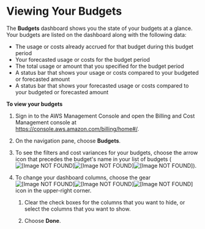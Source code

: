 # Viewing Your Budgets<a name="budgets-view"></a>

The **Budgets** dashboard shows you the state of your budgets at a glance\. Your budgets are listed on the dashboard along with the following data:
+ The usage or costs already accrued for that budget during this budget period
+ Your forecasted usage or costs for the budget period
+ The total usage or amount that you specified for the budget period
+ A status bar that shows your usage or costs compared to your budgeted or forecasted amount
+ A status bar that shows your forecasted usage or costs compared to your budgeted or forecasted amount

**To view your budgets**

1. Sign in to the AWS Management Console and open the Billing and Cost Management console at [https://console\.aws\.amazon\.com/billing/home\#/](https://console.aws.amazon.com/billing/home)\.

1. On the navigation pane, choose **Budgets**\.

1. To see the filters and cost variances for your budgets, choose the arrow icon that precedes the budget's name in your list of budgets \( ![\[Image NOT FOUND\]](http://docs.aws.amazon.com/awsaccountbilling/latest/aboutv2/)![\[Image NOT FOUND\]](http://docs.aws.amazon.com/awsaccountbilling/latest/aboutv2/)![\[Image NOT FOUND\]](http://docs.aws.amazon.com/awsaccountbilling/latest/aboutv2/)\)\. 

1. To change your dashboard columns, choose the gear ![\[Image NOT FOUND\]](http://docs.aws.amazon.com/awsaccountbilling/latest/aboutv2/)![\[Image NOT FOUND\]](http://docs.aws.amazon.com/awsaccountbilling/latest/aboutv2/)![\[Image NOT FOUND\]](http://docs.aws.amazon.com/awsaccountbilling/latest/aboutv2/) icon in the upper\-right corner\.

   1. Clear the check boxes for the columns that you want to hide, or select the columns that you want to show\.

   1. Choose **Done**\.